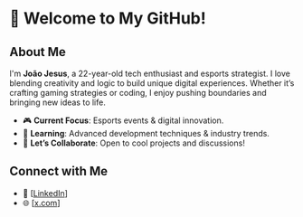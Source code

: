 # 👋 Welcome to My GitHub!

## About Me  
I'm **João Jesus**, a 22-year-old tech enthusiast and esports strategist. I love blending creativity and logic to build unique digital experiences. Whether it’s crafting gaming strategies or coding, I enjoy pushing boundaries and bringing new ideas to life.

- 🎮 **Current Focus**: Esports events & digital innovation.  
- 🌱 **Learning**: Advanced development techniques & industry trends.  
- 💬 **Let’s Collaborate**: Open to cool projects and discussions!  

## Connect with Me  
- 💼 [[LinkedIn](https://www.linkedin.com/in/joaojesus12/)]
- 🌐 [[x.com](https://x.com/OP_F1ST)]
